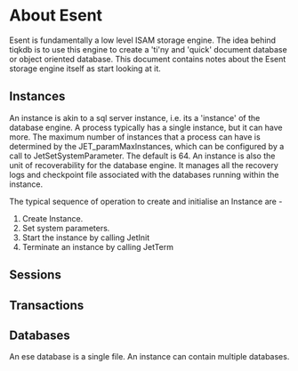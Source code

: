 # About Esent

Esent is fundamentally a low level ISAM storage engine. The idea behind tiqkdb is to use this engine to create a 'ti'ny and 'quick' document database or object oriented database. This document contains notes about the Esent storage engine itself as start looking at it.

## Instances
An instance is akin to a sql server instance, i.e. its a 'instance' of the database engine. A process typically has a single instance, but it can have more. The maximum number of instances that a process can have is determined by the JET_paramMaxInstances, which can be configured by a call to JetSetSystemParameter. The default is 64.
An instance is also the unit of recoverability for the database engine. It manages all the recovery logs and checkpoint file associated with the databases running within the instance. 

The typical sequence of operation to create and initialise an Instance are -

1. Create Instance.
2. Set system parameters.
3. Start the instance by calling JetInit
4. Terminate an instance by calling JetTerm

## Sessions



## Transactions

## Databases
An ese database is a single file. An instance can contain multiple databases.
